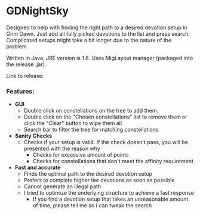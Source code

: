 # GDNightSky
Designed to help with finding the right path to a desired devotion setup in Grim Dawn.
Just add all fully picked devotions to the list and press search. Complicated setups might take a bit longer due to the nature of the problem.


Written in Java, JRE version is 1.8. Uses MigLayout manager (packaged into the release .jar).

Link to release: 

### Features:
- **GUI**
	- Double click on constellations on the tree to add them.
	- Double click on the "Chosen constellations" list to remove them or click the "Clear" button to wipe them all
	- Search bar to filter the tree for matching constellations
- **Sanity Checks**
	- Checks if your setup is valid. If the check doesn't pass, you will be presented with the reason why
		- Checks for excessive amount of points
		- Checks for constellations that don't meet the affinity requirement
- **Fast and accurate**
	- Finds the optimal path to the desired devotion setup
	- Prefers to complete higher tier devotions as soon as possible
	- Cannot generate an illegal path
	- I tried to optimize the underlying structure to achieve a fast response
		- If you find a devotion setup that takes an unreasonable amount of time, please tell me so I can tweak the search